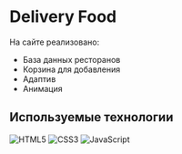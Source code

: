 # Delivery Food

На сайте реализовано:
+ База данных ресторанов
+ Корзина для добавления
+ Адаптив
+ Анимация

## Используемые технологии
![HTML5](https://img.shields.io/badge/-HTML5-black?style=flat-square&logo=html5&logoColor=html)
![CSS3](https://img.shields.io/badge/-CSS3-black?style=flat-square&logo=css3)
![JavaScript](https://img.shields.io/badge/-JavaScript-black?style=flat-square&logo=javascript)
